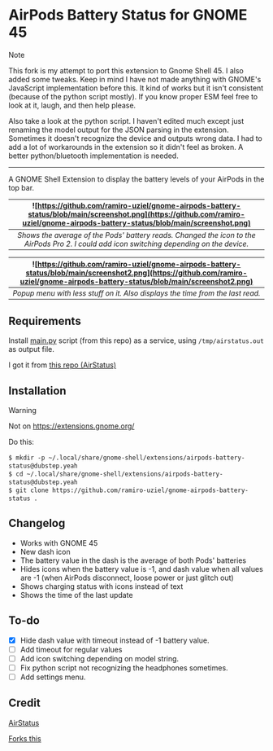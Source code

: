 # AirPods Battery Status for GNOME 45

> [!NOTE]
> This fork is my attempt to port this extension to Gnome Shell 45. I also added some tweaks. Keep in mind I have not made anything with GNOME's JavaScript implementation before this. It kind of works but it isn't consistent (because of the python script mostly). If you know proper ESM feel free to look at it, laugh, and then help please.
>
> Also take a look at the python script. I haven't edited much except just renaming the model output for the JSON parsing in the extension. Sometimes it doesn't recognize the device and outputs wrong data. I had to add a lot of workarounds in the extension so it didn't feel as broken. A better python/bluetooth implementation is needed.

---

A GNOME Shell Extension to display the battery levels of your AirPods in the top bar.

<div align="center">
  
| ![https://github.com/ramiro-uziel/gnome-airpods-battery-status/blob/main/screenshot.png](https://github.com/ramiro-uziel/gnome-airpods-battery-status/blob/main/screenshot.png) | 
|:--:| 
| *Shows the average of the Pods' battery reads. Changed the icon to the AirPods Pro 2. I could add icon switching depending on the device.*|

| ![https://github.com/ramiro-uziel/gnome-airpods-battery-status/blob/main/screenshot2.png](https://github.com/ramiro-uziel/gnome-airpods-battery-status/blob/main/screenshot2.png) | 
|:--:| 
| *Popup menu with less stuff on it. Also displays the time from the last read.*|

</div>

## Requirements

Install [main.py](https://github.com/ramiro-uziel/gnome-airpods-battery-status/blob/main/main.py) script (from this repo) as a service, using `/tmp/airstatus.out` as output file.

I got it from [this repo (AirStatus)](https://github.com/delphiki/AirStatus)

## Installation

> [!WARNING]
> Not on https://extensions.gnome.org/

Do this:
```shell
$ mkdir -p ~/.local/share/gnome-shell/extensions/airpods-battery-status@dubstep.yeah
$ cd ~/.local/share/gnome-shell/extensions/airpods-battery-status@dubstep.yeah
$ git clone https://github.com/ramiro-uziel/gnome-airpods-battery-status .
```
## Changelog
- Works with GNOME 45
- New dash icon
- The battery value in the dash is the average of both Pods' batteries
- Hides icons when the battery value is -1, and dash value when all values are -1 (when AirPods disconnect, loose power or just glitch out)
- Shows charging status with icons instead of text
- Shows the time of the last update

## To-do
- [x] Hide dash value with timeout instead of -1 battery value.
- [ ] Add timeout for regular values
- [ ] Add icon switching depending on model string.
- [ ] Fix python script not recognizing the headphones sometimes.
- [ ] Add settings menu.

## Credit
[AirStatus](https://github.com/delphiki/AirStatus)

[Forks this](https://github.com/delphiki/gnome-airpods-battery-status)

